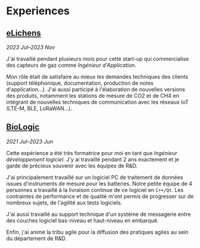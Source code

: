 # Experiences

## [eLichens](https://elichens.com)

*2023 Jul–2023 Nov*

J'ai travaillé pendant plusieurs mois pour cette start-up qui commercialise des capteurs de gaz comme *Ingénieur d'Application*.

Mon rôle était de satisfaire au mieux les demandes techniques des clients (support téléphonique, documentation, production de notes d'application...).
J'ai aussi participé à l'élaboration de nouvelles versions des produits, notamment les stations de mesure de CO2 et de CH4 en intégrant de nouvelles techniques de communication avec les réseaux IoT (LTE-M, BLE, LoRaWAN...).

## [BioLogic](https://biologic.net)

*2021 Jul–2023 Jun*

Cette expérience a été très formatrice pour moi en tant que *Ingénieur développement logiciel*. J'y ai travaillé pendant 2 ans exactement et je garde de précieux souvenir avec les équipes de R&D.

J'ai principalement travaillé sur un logiciel PC de traitement de données issues d'instruments de mesure pour les batteries.
Notre petite équipe de 4 personnes a travaillé à la livraison continue de ce logiciel en `C++/Qt`.
Les contraintes de performance et de qualité m'ont permis de progresser sur de nombreux sujets, de l'agilité aux tests logiciels.

J'ai aussi travaillé au support technique d'un système de messagerie entre des couches logiciel bas-niveau et haut-niveau en embarqué.

Enfin, j'ai animé la tribu agile pour la diffusion des pratiques agiles au sein du département de R&D.
